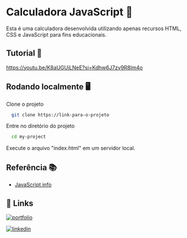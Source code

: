 
# Calculadora JavaScript 🧮

Esta é uma calculadora desenvolvida utilizando apenas recursos HTML, CSS e JavaScript para fins educacionais.


## Tutorial 📝

https://youtu.be/K8aUGUjLNeE?si=Kdhw6J7zv9R8lm4o


## Rodando localmente 🖥️

Clone o projeto

```bash
  git clone https://link-para-o-projeto
```

Entre no diretório do projeto

```bash
  cd my-project
```

Execute o arquivo "index.html" em um servidor local.



## Referência 📚

 - [JavaScript info](https://javascript.info/document)

## 🔗 Links
[![portfolio](https://img.shields.io/badge/my_portfolio-000?style=for-the-badge&logo=ko-fi&logoColor=white)](https://frederico-melchior.vercel.app)

[![linkedin](https://img.shields.io/badge/linkedin-0A66C2?style=for-the-badge&logo=linkedin&logoColor=white)](https://www.linkedin.com/in/frederico-melchior/)


